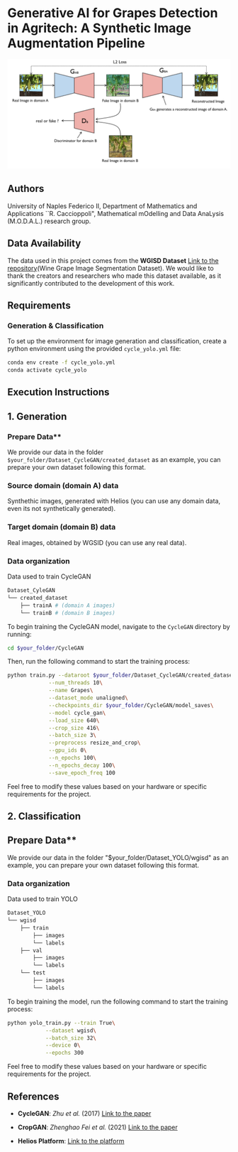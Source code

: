 # Generative AI for Grapes Detection in Agritech: A Synthetic Image Augmentation Pipeline

![Alt text](images/CycleGAN.png)


## Authors
University of Naples Federico II, Department of Mathematics and Applications ``R. Caccioppoli", Mathematical mOdelling and Data AnaLysis (M.O.D.A.L.) research group.


## Data Availability
The data used in this project comes from the **WGISD Dataset** [Link to the repository](https://github.com/thsant/wgisd)(Wine Grape Image Segmentation Dataset). We would like to thank the creators and researchers who made this dataset available, as it significantly contributed to the development of this work.


## Requirements

### Generation & Classification  
To set up the environment for image generation and classification, create a python environment using the provided `cycle_yolo.yml` file:  
```sh
conda env create -f cycle_yolo.yml
conda activate cycle_yolo
```


## Execution Instructions

## 1. Generation

### Prepare Data**
We provide our data in the folder `$your_folder/Dataset_CycleGAN/created_dataset` as an example, you can prepare your own dataset following this format. 

### **Source domain (domain A) data**
Synthethic images, generated with Helios (you can use any domain data, even its not synthetically generated).  

### **Target domain (domain B) data**
Real images, obtained by WGSID (you can use any real data).

### **Data organization**
Data used to train CycleGAN
```bash
Dataset_CyleGAN
└── created_dataset
    ├── trainA # (domain A images)
    └── trainB # (domain B images)
```
To begin training the CycleGAN model, navigate to the `CycleGAN` directory by running:

```sh
cd $your_folder/CycleGAN

```
Then, run the following command to start the training process:

```sh
python train.py --dataroot $your_folder/Dataset_CycleGAN/created_dataset\
             --num_threads 10\
             --name Grapes\
             --dataset_mode unaligned\
             --checkpoints_dir $your_folder/CycleGAN/model_saves\
             --model cycle_gan\
             --load_size 640\
             --crop_size 416\
             --batch_size 3\
             --preprocess resize_and_crop\
             --gpu_ids 0\
             --n_epochs 100\
             --n_epochs_decay 100\
             --save_epoch_freq 100
```
Feel free to modify these values based on your hardware or specific requirements for the project.

## 2. Classification
## Prepare Data**
We provide our data in the folder "$your_folder/Dataset_YOLO/wgisd" as an example, you can prepare your own dataset following this format. 

### **Data organization**
Data used to train YOLO
```bash
Dataset_YOLO
└── wgisd
    ├── train
        ├── images
        └── labels
    ├── val
        ├── images
        └── labels
    └── test
        ├── images
        └── labels
```
To begin training the  model, run the following command to start the training process:
```sh
python yolo_train.py --train True\
            --dataset wgisd\
            --batch_size 32\
            --device 0\
            --epochs 300
```
Feel free to modify these values based on your hardware or specific requirements for the project.

## References

- **CycleGAN**: *Zhu et al.* (2017) [Link to the paper](https://arxiv.org/abs/1703.10593)

- **CropGAN**: *Zhenghao Fei et al.* (2021) [Link to the paper](https://arxiv.org/abs/2108.13344)

- **Helios Platform**: [Link to the platform](https://baileylab.ucdavis.edu/software/helios/)
